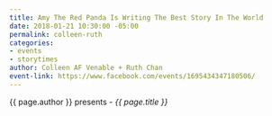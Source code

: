 ```yaml
---
title: Amy The Red Panda Is Writing The Best Story In The World
date: 2018-01-21 10:30:00 -05:00
permalink: colleen-ruth
categories:
- events
- storytimes
author: Colleen AF Venable + Ruth Chan
event-link: https://www.facebook.com/events/1695434347180506/
---
```


{{ page.author }} presents - *{{ page.title }}*
